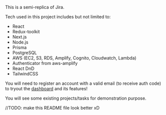 This is a semi-replica of Jira.

Tech used in this project includes but not limited to:

- React
- Redux-toolkit
- Next.js
- Node.js
- Prisma
- PostgreSQL
- AWS (EC2, S3, RDS, Amplify, Cognito, Cloudwatch, Lambda)
- Authenticator from aws-amplify
- React DnD
- TailwindCSS

You will need to register an account with a valid email (to receive auth code) to tryout the [dashboard](https://main.d7fqemi70qbqc.amplifyapp.com/) and its features!

You will see some existing projects/tasks for demonstration purpose.



//TODO: make this README file look better xD
